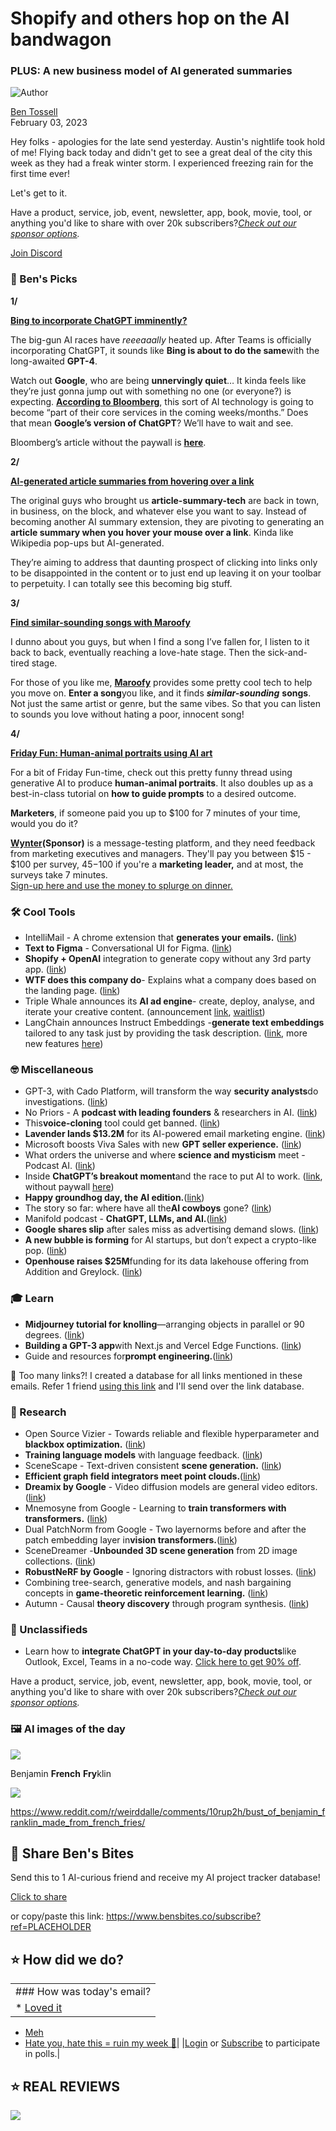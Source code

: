 # Shopify and others hop on the AI bandwagon

### PLUS: A new business model of AI generated summaries

![Author](https://media.beehiiv.com/cdn-cgi/image/fit=scale-down,format=auto,onerror=redirect,quality=80/uploads/user/profile_picture/fc858b4d-39e3-4be1-abf4-2b55504e21a2/thumb_uJ4UYake_400x400.jpg)

[Ben Tossell](https://www.twitter.com/bentossell)\
February 03, 2023

Hey folks - apologies for the late send yesterday. Austin's nightlife took hold of me! Flying back today and didn't get to see a great deal of the city this week as they had a freak winter storm. I experienced freezing rain for the first time ever!

Let's get to it.

Have a product, service, job, event, newsletter, app, book, movie, tool, or anything you'd like to share with over 20k subscribers?*[Check out our sponsor options](https://sponsor.bensbites.co/).*

[Join Discord](https://discord.gg/qd92NKjDdE)

### 🤌 Ben's Picks

**1/**

[**Bing to incorporate ChatGPT imminently?**](https://www.semafor.com/article/02/01/2023/chatgpt-is-about-to-get-even-better-and-microsofts-bing-could-win-big)

The big-gun AI races have *reeeaaally* heated up. After Teams is officially incorporating ChatGPT, it sounds like **Bing is about to do the same**with the long-awaited **GPT-4**.

Watch out **Google**, who are being **unnervingly quiet**… It kinda feels like they’re just gonna jump out with something no one (or everyone?) is expecting. [**According to Bloomberg**](https://www.bloomberg.com/news/articles/2023-02-02/google-shares-gain-as-revenue-meets-analyst-estimates#xj4y7vzkg), this sort of AI technology is going to become “part of their core services in the coming weeks/months.” Does that mean **Google’s version of ChatGPT**? We’ll have to wait and see.

Bloomberg’s article without the paywall is [**here**](https://archive.ph/pOHEO#selection-4731.0-4735.156).

**2/**

[**AI-generated article summaries from hovering over a link**](https://techcrunch.com/2023/02/01/summari-pivots-to-ai-generated-link-previews-that-really-click/)

The original guys who brought us **article-summary-tech** are back in town, in business, on the block, and whatever else you want to say. Instead of becoming another AI summary extension, they are pivoting to generating an **article summary when you hover your mouse over a link**. Kinda like Wikipedia pop-ups but AI-generated.

They’re aiming to address that daunting prospect of clicking into links only to be disappointed in the content or to just end up leaving it on your toolbar to perpetuity. I can totally see this becoming big stuff.

**3/**

[**Find similar-sounding songs with Maroofy**](https://twitter.com/subby_tech/status/1621293770779287554?s=12\&t=7K8CZt-GtU3xKaB5VeikQw)

I dunno about you guys, but when I find a song I’ve fallen for, I listen to it back to back, eventually reaching a love-hate stage. Then the sick-and-tired stage.

For those of you like me, [**Maroofy**](https://maroofy.com/) provides some pretty cool tech to help you move on. **Enter a song**you like, and it finds ***similar-sounding*** **songs**. Not just the same artist or genre, but the same vibes. So that you can listen to sounds you love without hating a poor, innocent song!

**4/**

[**Friday Fun: Human-animal portraits using AI art**](https://twitter.com/linusekenstam/status/1621297496491450368?s=12\&t=7K8CZt-GtU3xKaB5VeikQw)

For a bit of Friday Fun-time, check out this pretty funny thread using generative AI to produce **human-animal portraits**. It also doubles up as a best-in-class tutorial on **how to guide prompts** to a desired outcome.

**Marketers**, if someone paid you up to $100 for 7 minutes of your time, would you do it?

[**Wynter**](https://wynter.com/panelists/join-panel?utm_source=newsletters\&utm_medium=email\&utm_campaign=benbites)**(Sponsor)** is a message-testing platform, and they need feedback from marketing executives and managers. They'll pay you between $15 - $100 per survey, $45-$100 if you're a **marketing leader,** and at most, the surveys take 7 minutes.\
[Sign-up here and use the money to splurge on dinner.](https://wynter.com/panelists/join-panel?utm_source=newsletters\&utm_medium=email\&utm_campaign=benbites)

### 🛠️ Cool Tools

- IntelliMail - A chrome extension that **generates your emails.** ([link](https://www.intellimail.xyz/))
- **Text to Figma** - Conversational UI for Figma. ([link](https://github.com/jayhack/text-to-figma))
- **Shopify + OpenAI** integration to generate copy without any 3rd party app. ([link](https://twitter.com/gilgNYC/status/1620859713285148672?s=20\&t=dKYEJXbK3cWpphhFOlWXyw))
- **WTF does this company do**- Explains what a company does based on the landing page. ([link](https://wtfdoesthiscompanydo.vercel.app/))
- Triple Whale announces its **AI ad engine**- create, deploy, analyse, and iterate your creative content. (announcement [link](https://twitter.com/AY_Orbach/status/1621260030442979329?s=20\&t=u8x72tHiunnAmBfje7e5eQ), [waitlist](https://www.triplewhale.com/ai-ads))
- LangChain announces Instruct Embeddings -**generate text embeddings** tailored to any task just by providing the task description. ([link](https://langchain.readthedocs.io/en/latest/modules/utils/combine_docs_examples/embeddings.html#instructembeddings), more new features [here](https://twitter.com/LangChainAI/status/1621231779716956160?s=20\&t=R0kJ-TlBRGqXkh1TC6Q4tw))

### 🤓 Miscellaneous

- GPT-3, with Cado Platform, will transform the way **security analysts**do investigations. ([link](https://adamcohenhillel.substack.com/p/interactive-q-and-a-incident-response))
- No Priors - A **podcast with leading founders** & researchers in AI. ([link](https://twitter.com/eladgil/status/1621215636784566272?s=12\&t=VHAGyyfOqdiGXnsBRSw8qQ))
- This**voice-cloning** tool could get banned. ([link](https://www.youtube.com/watch?app=desktop\&v=7r8lBJArcKE))
- **Lavender lands $13.2M** for its AI-powered email marketing engine. ([link](https://techcrunch.com/2023/02/02/lavender-lands-13-2m-for-its-ai-powered-email-marketing-engine/))
- Microsoft boosts Viva Sales with new **GPT seller experience.** ([link](https://cloudblogs.microsoft.com/dynamics365/bdm/2023/02/02/microsoft-boosts-viva-sales-with-new-gpt-seller-experience/))
- What orders the universe and where **science and mysticism** meet - Podcast AI. ([link](https://share.transistor.fm/s/03280564))
- Inside **ChatGPT’s breakout moment**and the race to put AI to work. ([link](https://www.forbes.com/sites/alexkonrad/2023/02/02/inside-chatggpts-breakout-moment-and-the-race-for-the-future-of-ai/?sh=25b1785d240b), without paywall [here](https://archive.vn/Q0vgq))
- **Happy groundhog day, the AI edition.**([link](https://garymarcus.substack.com/p/happy-groundhog-day-the-ai-edition))
- The story so far: where have all the**AI cowboys** gone? ([link](https://www.jonstokes.com/p/the-story-so-far-where-have-all-the))
- ‎Manifold podcast - **ChatGPT, LLMs, and AI.**([link](https://share.transistor.fm/s/52f1cbff))
- **Google shares slip** after sales miss as advertising demand slows. ([link](https://www.bloomberg.com/news/articles/2023-02-02/google-shares-gain-as-revenue-meets-analyst-estimates#xj4y7vzkg?leadSource=uverify%20wall))
- **A new bubble is forming** for AI startups, but don’t expect a crypto-like pop. ([link](https://www.theinformation.com/articles/a-new-bubble-is-forming-for-ai-startups-but-don-t-expect-a-crypto-like-pop))
- **Openhouse raises $25M**funding for its data lakehouse offering from Addition and Greylock. ([link](https://www.onehouse.ai/blog/announcing-our-series-a))

### 🎓 Learn

- **Midjourney tutorial for knolling**—arranging objects in parallel or 90 degrees. ([link](https://twitter.com/linusekenstam/status/1620936494788804608?s=12\&t=VHAGyyfOqdiGXnsBRSw8qQ))
- **Building a GPT-3 app**with Next.js and Vercel Edge Functions. ([link](https://vercel.com/blog/gpt-3-app-next-js-vercel-edge-functions))
- Guide and resources for**prompt engineering.**([link](https://github.com/dair-ai/Prompt-Engineering-Guide))

👋 Too many links?! I created a database for all links mentioned in these emails. Refer 1 friend [using this link](https://www.bensbites.co/subscribe?ref=PLACEHOLDER) and I'll send over the link database.

### 🔬 Research

- Open Source Vizier - Towards reliable and flexible hyperparameter and **blackbox optimization.** ([link](https://ai.googleblog.com/2023/02/open-source-vizier-towards-reliable-and.html))
- **Training language models** with language feedback. ([link](https://arxiv.org/abs/2204.14146))
- SceneScape - Text-driven consistent **scene generation.** ([link](https://arxiv.org/abs/2302.01133))
- **Efficient graph field integrators meet point clouds.**([link](https://arxiv.org/abs/2302.00942))
- **Dreamix by Google** - Video diffusion models are general video editors. ([link](http://arxiv.org/abs/2302.01329))
- Mnemosyne from Google - Learning to **train transformers with transformers.** ([link](https://arxiv.org/abs/2302.01128))
- Dual PatchNorm from Google - Two layernorms before and after the patch embedding layer in**vision transformers.**([link](https://arxiv.org/abs/2302.01327))
- SceneDreamer -**Unbounded 3D scene generation** from 2D image collections. ([link](https://scene-dreamer.github.io/))
- **RobustNeRF by Google** - Ignoring distractors with robust losses. ([link](http://arxiv.org/abs/2302.00833))
- Combining tree-search, generative models, and nash bargaining concepts in **game-theoretic reinforcement learning.** ([link](http://arxiv.org/abs/2302.00797))
- Autumn - Causal **theory discovery** through program synthesis. ([link](https://www.basis.ai/blog/autumn/))

### 📰 Unclassifieds

- Learn how to **integrate ChatGPT in your day-to-day products**like Outlook, Excel, Teams in a no-code way. [Click here to get 90% off](https://www.udemy.com/course/chatgpt-build-solutions-and-apps-with-chatgpt-and-openai/?couponCode=BENBITESEMAIL).

Have a product, service, job, event, newsletter, app, book, movie, tool, or anything you'd like to share with over 20k subscribers?*[Check out our sponsor options](https://sponsor.bensbites.co/).*

### 🖼 AI images of the day

![](https://media.beehiiv.com/cdn-cgi/image/fit=scale-down,format=auto,onerror=redirect,quality=80/uploads/asset/file/8c50e3ce-8edd-47bd-a3fe-531937a0a475/image.png)

Benjamin **French** **Fry**klin

![](https://media.beehiiv.com/cdn-cgi/image/fit=scale-down,format=auto,onerror=redirect,quality=80/uploads/asset/file/f9791aa9-6d38-4dbe-af45-2b07a02cb820/image.png)

<https://www.reddit.com/r/weirddalle/comments/10rup2h/bust_of_benjamin_franklin_made_from_french_fries/>

## 🤗 Share Ben's Bites

Send this to 1 AI-curious friend and receive my AI project tracker database!

[Click to share](https://www.bensbites.co/subscribe?ref=PLACEHOLDER)

or copy/paste this link: https://www.bensbites.co/subscribe?ref=PLACEHOLDER

## ⭐️ How did we do?

||
|:---|
|### How was today's email?|
|\* [Loved it](https://www.bensbites.co/login)

- [Meh](https://www.bensbites.co/login)
- [Hate you, hate this = ruin my week 🥹](https://www.bensbites.co/login)|
  |[Login](https://www.bensbites.co/login) or [Subscribe](https://www.bensbites.co/subscribe) to participate in polls.|

## ⭐️ REAL REVIEWS

![](https://media.beehiiv.com/cdn-cgi/image/fit=scale-down,format=auto,onerror=redirect,quality=80/uploads/asset/file/c8a91ecd-5477-493e-bb9d-9ed8f04bde24/Screenshot_2022-12-13_at_14.55.58.png)
